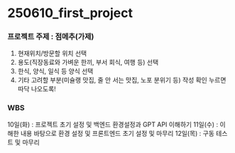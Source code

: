 # 250610_first_project

### 프로젝트 주제 : 점메추(가제)
1. 현재위치/방문할 위치 선택
2. 용도(직장동료와 가벼운 한끼, 부서 회식, 여행 등) 선택
3. 한식, 양식, 일식 등 양식 선택
4. 기타 고려할 부분(미슐랭 맛집, 줄 안 서는 맛집, 노포 분위기 등) 작성
확인 누르면 따닥 나오도록!

### WBS
10일(화) : 프로젝트 초기 설정 및 백엔드 환경설정과 GPT API 이해하기
11일(수) : 이해한 내용 바탕으로 환경 설정 및 프론트엔드 초기 설정 및 마무리
12일(목) : 구동 테스트 및 마무리
